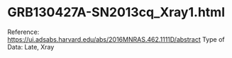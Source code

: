 # GRB130427A-SN2013cq_Xray1.html

Reference: https://ui.adsabs.harvard.edu/abs/2016MNRAS.462.1111D/abstract
Type of Data: Late, Xray